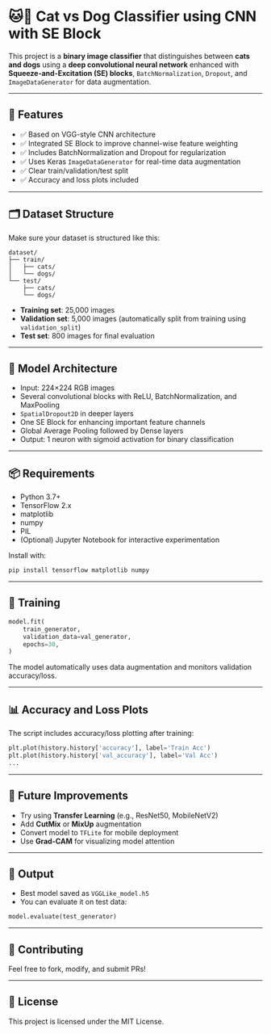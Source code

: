 # 🐱🐶 Cat vs Dog Classifier using CNN with SE Block

This project is a **binary image classifier** that distinguishes between **cats and dogs** using a **deep convolutional neural network** enhanced with **Squeeze-and-Excitation (SE) blocks**, `BatchNormalization`, `Dropout`, and `ImageDataGenerator` for data augmentation.

---

## 🚀 Features

- ✅ Based on VGG-style CNN architecture
- ✅ Integrated SE Block to improve channel-wise feature weighting
- ✅ Includes BatchNormalization and Dropout for regularization
- ✅ Uses Keras `ImageDataGenerator` for real-time data augmentation
- ✅ Clear train/validation/test split
- ✅ Accuracy and loss plots included

---

## 🗂 Dataset Structure

Make sure your dataset is structured like this:

```
dataset/
├── train/
│   ├── cats/
│   └── dogs/
└── test/
    ├── cats/
    └── dogs/
```

- **Training set**: 25,000 images
- **Validation set**: 5,000 images (automatically split from training using `validation_split`)
- **Test set**: 800 images for final evaluation

---

## 🧠 Model Architecture

- Input: 224×224 RGB images
- Several convolutional blocks with ReLU, BatchNormalization, and MaxPooling
- `SpatialDropout2D` in deeper layers
- One SE Block for enhancing important feature channels
- Global Average Pooling followed by Dense layers
- Output: 1 neuron with sigmoid activation for binary classification

---

## 📦 Requirements

- Python 3.7+
- TensorFlow 2.x
- matplotlib
- numpy
- PIL
- (Optional) Jupyter Notebook for interactive experimentation

Install with:

```bash
pip install tensorflow matplotlib numpy
```

---

## 🧪 Training

```python
model.fit(
    train_generator,
    validation_data=val_generator,
    epochs=30,
)
```

The model automatically uses data augmentation and monitors validation accuracy/loss.

---

## 📊 Accuracy and Loss Plots

The script includes accuracy/loss plotting after training:

```python
plt.plot(history.history['accuracy'], label='Train Acc')
plt.plot(history.history['val_accuracy'], label='Val Acc')
...
```

---

## 🧬 Future Improvements

- Try using **Transfer Learning** (e.g., ResNet50, MobileNetV2)
- Add **CutMix** or **MixUp** augmentation
- Convert model to `TFLite` for mobile deployment
- Use **Grad-CAM** for visualizing model attention

---

## 📁 Output

- Best model saved as `VGGLike_model.h5`
- You can evaluate it on test data:

```python
model.evaluate(test_generator)
```

---

## 🤝 Contributing

Feel free to fork, modify, and submit PRs!

---

## 📜 License

This project is licensed under the MIT License.
